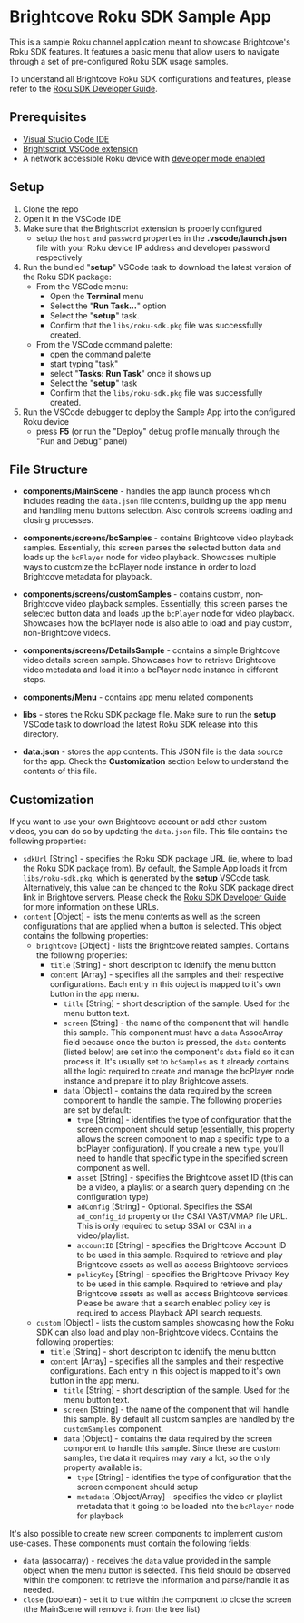 # Brightcove Roku SDK Sample App
This is a sample Roku channel application meant to showcase Brightcove's Roku SDK features. It features a basic menu that allow users to navigate through a set of pre-configured Roku SDK usage samples.

To understand all Brightcove Roku SDK configurations and features, please refer to the [Roku SDK Developer Guide](https://sdks.support.brightcove.com/developer-support/guides/roku-sdk-developer-guide.html).

## Prerequisites
- [Visual Studio Code IDE](https://code.visualstudio.com/)
- [Brightscript VSCode extension](https://marketplace.visualstudio.com/items?itemName=RokuCommunity.brightscript)
- A network accessible Roku device with [developer mode enabled](https://developer.roku.com/en-gb/docs/developer-program/getting-started/developer-setup.md)

## Setup
1. Clone the repo
2. Open it in the VSCode IDE
3. Make sure that the Brightscript extension is properly configured
    - setup the `host` and `password` properties in the **.vscode/launch.json** file with your Roku device IP address and developer password respectively
4. Run the bundled "**setup**" VSCode task to download the latest version of the Roku SDK package:
    - From the VSCode menu: 
        - Open the **Terminal** menu
        - Select the "**Run Task...**" option
        - Select the "**setup**" task.
        - Confirm that the `libs/roku-sdk.pkg` file was successfully created.
    - From the VSCode command palette: 
        - open the command palette 
        - start typing "task" 
        - select "**Tasks: Run Task**" once it shows up
        - Select the "**setup**" task
        - Confirm that the `libs/roku-sdk.pkg` file was successfully created.
5. Run the VSCode debugger to deploy the Sample App into the configured Roku device
    - press **F5** (or run the "Deploy" debug profile manually through the "Run and Debug" panel)

## File Structure

- **components/MainScene** - handles the app launch process which includes reading the `data.json` file contents, building up the app menu and handling menu buttons selection. Also controls screens loading and closing processes.

- **components/screens/bcSamples** - contains Brightcove video playback samples. Essentially, this screen parses the selected button data and loads up the `bcPlayer` node for video playback. Showcases multiple ways to customize the bcPlayer node instance in order to load Brightcove metadata for playback.

- **components/screens/customSamples** - contains custom, non-Brightcove video playback samples. Essentially, this screen parses the selected button data and loads up the `bcPlayer` node for video playback. Showcases how the bcPlayer node is also able to load and play custom, non-Brightcove videos.

- **components/screens/DetailsSample** - contains a simple Brightcove video details screen sample. Showcases how to retrieve Brightcove video metadata and load it into a bcPlayer node instance in different steps.

- **components/Menu** - contains app menu related components

- **libs** - stores the Roku SDK package file. Make sure to run the **setup** VSCode task to download the latest Roku SDK release into this directory.

- **data.json** - stores the app contents. This JSON file is the data source for the app. Check the **Customization** section below to understand the contents of this file.

## Customization

If you want to use your own Brightcove account or add other custom videos, you can do so by updating the `data.json` file. This file contains the following properties:

- `sdkUrl` [String] - specifies the Roku SDK package URL (ie, where to load the Roku SDK package from). By default, the Sample App loads it from `libs/roku-sdk.pkg`, which is generated by the **setup** VSCode task. Alternatively, this value can be changed to the Roku SDK package direct link in Brightove servers. Please check the [Roku SDK Developer Guide](https://sdks.support.brightcove.com/developer-support/guides/roku-sdk-developer-guide.html) for more information on these URLs.
- `content` [Object] - lists the menu contents as well as the screen configurations that are applied when a button is selected. This object contains the following properties:
    - `brightcove` [Object] - lists the Brightcove related samples. Contains the following properties:
        - `title` [String] - short description to identify the menu button
        - `content` [Array] - specifies all the samples and their respective configurations. Each entry in this object is mapped to it's own button in the app menu.
            - `title` [String] - short description of the sample. Used for the menu button text.
            - `screen` [String] - the name of the component that will handle this sample. This component must have a `data` AssocArray field because once the button is pressed, the `data` contents (listed below) are set into the component's `data` field so it can process it. It's usually set to `bcSamples` as it already contains all the logic required to create and manage the bcPlayer node instance and prepare it to play Brightcove assets. 
            - `data` [Object] - contains the data required by the screen component to handle the sample. The following properties are set by default:
                - `type` [String] - identifies the type of configuration that the screen component should setup (essentially, this property allows the screen component to map a specific type to a bcPlayer configuration). If you create a new `type`, you'll need to handle that specific type in the specified screen component as well.
                - `asset` [String] - specifies the Brightcove asset ID (this can be a video, a playlist or a search query depending on the configuration type)
                - `adConfig` [String] - Optional. Specifies the SSAI `ad_config_id` property or the CSAI VAST/VMAP file URL. This is only required to setup SSAI or CSAI in a video/playlist.
                - `accountID` [String] - specifies the Brightcove Account ID to be used in this sample. Required to retrieve and play Brightcove assets as well as access Brightcove services.
                - `policyKey` [String] - specifies the Brightcove Privacy Key to be used in this sample. Required to retrieve and play Brightcove assets as well as access Brightcove services. Please be aware that a search enabled policy key is required to access Playback API search requests.
    - `custom` [Object] - lists the custom samples showcasing how the Roku SDK can also load and play non-Brightcove videos. Contains the following properties:
        - `title` [String] - short description to identify the menu button
        - `content` [Array] - specifies all the samples and their respective configurations. Each entry in this object is mapped to it's own button in the app menu.
            - `title` [String] - short description of the sample. Used for the menu button text.
            - `screen` [String] - the name of the component that will handle this sample. By default all custom samples are handled by the `customSamples` component.
            - `data` [Object] - contains the data required by the screen component to handle this sample. Since these are custom samples, the data it requires may vary a lot, so the only property available is:
                - `type` [String] - identifies the type of configuration that the screen component should setup
                - `metadata` [Object/Array] - specifies the video or playlist metadata that it going to be loaded into the `bcPlayer` node for playback

It's also possible to create new screen components to implement custom use-cases. These components must contain the following fields:

- `data` (assocarray) - receives the `data` value provided in the sample object when the menu button is selected. This field should be observed within the component to retrieve the information and parse/handle it as needed.
- `close` (boolean) - set it to true within the component to close the screen (the MainScene will remove it from the tree list)